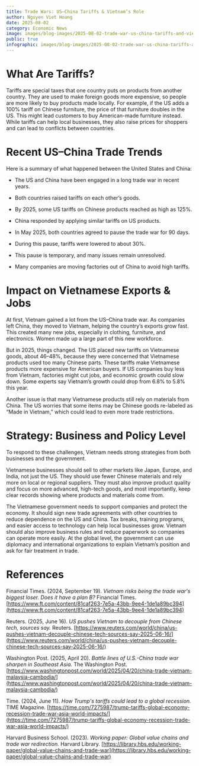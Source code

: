 ```yaml
---
title: Trade Wars: US–China Tariffs & Vietnam’s Role
author: Nguyen Viet Hoang
date: 2025-08-02
category: Economic News
image: images/blog-images/2025-08-02-trade-war-us-china-tariffs-and-vietnams-role/post-image.png
public: true
infographic: images/blog-images/2025-08-02-trade-war-us-china-tariffs-and-vietnams-role/infographic.png
---
```

# What Are Tariffs?

Tariffs are special taxes that one country puts on products from another country. They are used to make foreign goods more expensive, so people are more likely to buy products made locally. For example, if the US adds a 100% tariff on Chinese furniture, the price of that furniture doubles in the US. This might lead customers to buy American-made furniture instead. While tariffs can help local businesses, they also raise prices for shoppers and can lead to conflicts between countries.

# Recent US–China Trade Trends

Here is a summary of what happened between the United States and China:

* The US and China have been engaged in a long trade war in recent years.

* Both countries raised tariffs on each other’s goods.

* By 2025, some US tariffs on Chinese products reached as high as 125%.

* China responded by applying similar tariffs on US products.

* In May 2025, both countries agreed to pause the trade war for 90 days.

* During this pause, tariffs were lowered to about 30%.

* This pause is temporary, and many issues remain unresolved.

* Many companies are moving factories out of China to avoid high tariffs.

# Impact on Vietnamese Exports & Jobs

At first, Vietnam gained a lot from the US–China trade war. As companies left China, they moved to Vietnam, helping the country’s exports grow fast. This created many new jobs, especially in clothing, furniture, and electronics. Women made up a large part of this new workforce.

But in 2025, things changed. The US placed new tariffs on Vietnamese goods, about 46–48%, because they were concerned that Vietnamese products used too many Chinese parts. These tariffs make Vietnamese products more expensive for American buyers. If US companies buy less from Vietnam, factories might cut jobs, and economic growth could slow down. Some experts say Vietnam’s growth could drop from 6.8% to 5.8% this year.

Another issue is that many Vietnamese products still rely on materials from China. The US worries that some items may be Chinese goods re-labeled as “Made in Vietnam,” which could lead to even more trade restrictions.

# Strategy: Business and Policy Level

To respond to these challenges, Vietnam needs strong strategies from both businesses and the government.

Vietnamese businesses should sell to other markets like Japan, Europe, and India, not just the US. They should use fewer Chinese materials and rely more on local or regional suppliers. They must also improve product quality and focus on more advanced, high-tech goods, and most importantly, keep clear records showing where products and materials come from.

The Vietnamese government needs to support companies and protect the economy. It should sign new trade agreements with other countries to reduce dependence on the US and China. Tax breaks, training programs, and easier access to technology can help local businesses grow. Vietnam should also improve business rules and reduce paperwork so companies can operate more easily. At the global level, the government can use diplomacy and international organizations to explain Vietnam’s position and ask for fair treatment in trade.

# References

Financial Times. (2024, September 19). *Vietnam risks being the trade war's biggest loser. Does it have a plan B?* Financial Times. [https://www.ft.com/content/81caf263-7e5a-43bb-9ee4-1de1a89bc394](https://www.ft.com/content/81caf263-7e5a-43bb-9ee4-1de1a89bc394)

Reuters. (2025, June 16). *US pushes Vietnam to decouple from Chinese tech, sources say.* Reuters. [https://www.reuters.com/world/china/us-pushes-vietnam-decouple-chinese-tech-sources-say-2025-06-16/](https://www.reuters.com/world/china/us-pushes-vietnam-decouple-chinese-tech-sources-say-2025-06-16/)

Washington Post. (2025, April 20). *Battle lines of U.S.-China trade war sharpen in Southeast Asia.* The Washington Post. [https://www.washingtonpost.com/world/2025/04/20/china-trade-vietnam-malaysia-cambodia/](https://www.washingtonpost.com/world/2025/04/20/china-trade-vietnam-malaysia-cambodia/)

Time. (2024, June 11). *How Trump's tariffs could lead to a global recession.* TIME Magazine. [https://time.com/7275987/trump-tariffs-global-economy-recession-trade-war-asia-world-impacts/](https://time.com/7275987/trump-tariffs-global-economy-recession-trade-war-asia-world-impacts/)

Harvard Business School. (2023). *Working paper: Global value chains and trade war redirection.* Harvard Library. [https://library.hbs.edu/working-paper/global-value-chains-and-trade-war](https://library.hbs.edu/working-paper/global-value-chains-and-trade-war)
